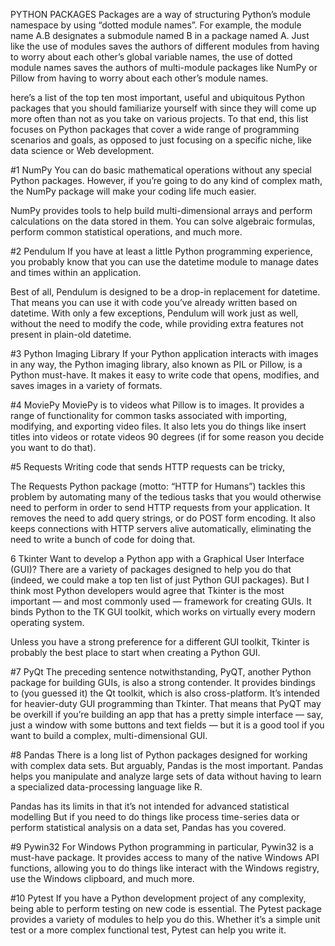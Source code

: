 PYTHON PACKAGES
Packages are a way of structuring Python’s module namespace by using “dotted module names”. For example, the module name A.B designates a submodule named B in a package named A. Just like the use of modules saves the authors of different modules from having to worry about each other’s global variable names, the use of dotted module names saves the authors of multi-module packages like NumPy or Pillow from having to worry about each other’s module names.



here’s a list of the top ten most important, useful and ubiquitous Python packages that you should familiarize yourself with since they will come up more often than not as you take on various projects. To that end, this list focuses on Python packages that cover a wide range of programming scenarios and goals, as opposed to just focusing on a specific niche, like data science or Web development.



#1 NumPy You can do basic mathematical operations without any special Python packages. However, if you’re going to do any kind of complex math, the NumPy package will make your coding life much easier.

NumPy provides tools to help build multi-dimensional arrays and perform calculations on the data stored in them. You can solve algebraic formulas, perform common statistical operations, and much more.

#2 Pendulum If you have at least a little Python programming experience, you probably know that you can use the datetime module to manage dates and times within an application.

Best of all, Pendulum is designed to be a drop-in replacement for datetime. That means you can use it with code you’ve already written based on datetime. With only a few exceptions, Pendulum will work just as well, without the need to modify the code, while providing extra features not present in plain-old datetime.

#3 Python Imaging Library If your Python application interacts with images in any way, the Python imaging library, also known as PIL or Pillow, is a Python must-have. It makes it easy to write code that opens, modifies, and saves images in a variety of formats.



#4 MoviePy MoviePy is to videos what Pillow is to images. It provides a range of functionality for common tasks associated with importing, modifying, and exporting video files. It also lets you do things like insert titles into videos or rotate videos 90 degrees (if for some reason you decide you want to do that).

#5 Requests Writing code that sends HTTP requests can be tricky,

The Requests Python package (motto: “HTTP for Humans”) tackles this problem by automating many of the tedious tasks that you would otherwise need to perform in order to send HTTP requests from your application. It removes the need to add query strings, or do POST form encoding. It also keeps connections with HTTP servers alive automatically, eliminating the need to write a bunch of code for doing that.

6 Tkinter Want to develop a Python app with a Graphical User Interface (GUI)? There are a variety of packages designed to help you do that (indeed, we could make a top ten list of just Python GUI packages). But I think most Python developers would agree that Tkinter is the most important — and most commonly used — framework for creating GUIs. It binds Python to the TK GUI toolkit, which works on virtually every modern operating system.

Unless you have a strong preference for a different GUI toolkit, Tkinter is probably the best place to start when creating a Python GUI.


#7 PyQt The preceding sentence notwithstanding, PyQT, another Python package for building GUIs, is also a strong contender. It provides bindings to (you guessed it) the Qt toolkit, which is also cross-platform. It’s intended for heavier-duty GUI programming than Tkinter. That means that PyQT may be overkill if you’re building an app that has a pretty simple interface — say, just a window with some buttons and text fields — but it is a good tool if you want to build a complex, multi-dimensional GUI.

#8 Pandas There is a long list of Python packages designed for working with complex data sets. But arguably, Pandas is the most important. Pandas helps you manipulate and analyze large sets of data without having to learn a specialized data-processing language like R.

Pandas has its limits in that it’s not intended for advanced statistical modelling But if you need to do things like process time-series data or perform statistical analysis on a data set, Pandas has you covered.



#9 Pywin32 For Windows Python programming in particular, Pywin32 is a must-have package. It provides access to many of the native Windows API functions, allowing you to do things like interact with the Windows registry, use the Windows clipboard, and much more.

#10 Pytest If you have a Python development project of any complexity, being able to perform testing on new code is essential. The Pytest package provides a variety of modules to help you do this. Whether it’s a simple unit test or a more complex functional test, Pytest can help you write it.